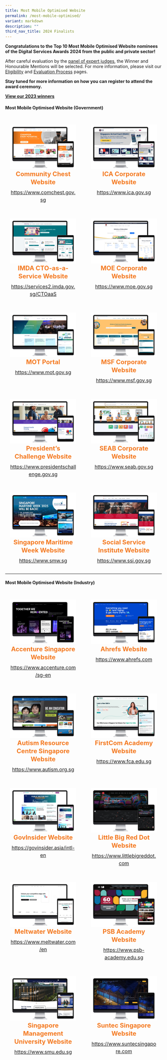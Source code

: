 ```yaml
---
title: Most Mobile Optimised Website
permalink: /most-mobile-optimised/
variant: markdown
description: ""
third_nav_title: 2024 Finalists
---
```

<style type="text/css">
.content h4 {
    color: #B41E8E;
    font-weight: 700;
}
.winner {
    font-size: 1.25rem;
    color: #F47920;
    font-weight: 700;
    line-height: 1.3 !important;
    margin-top: 0;
	  margin-bottom:8px;
}
.classification {
    font-size: 1rem;
    color: #667085;
    line-height: 1.5 !important;
}
.grid-container {
    display: grid;
    gap: 1rem;
	grid-template-columns: repeat(auto-fit, minmax(15rem, 3fr));
    justify-content: center;
	padding-top:12px;
}
	.grid-container .content{text-align:center;padding:1rem; border-radius: 8px;}

    .grid-container .content:hover {
        box-shadow: 0 0 11px rgba(33,33,33,.2);
    }
</style>

<div>
	<p><strong>Congratulations to the Top 10 Most Mobile Optimised Website nominees of the Digital Services Awards 2024 from the public and private sector!</strong></p>
	<p>After careful evaluation by the <a aria-label="Link to Judges" href="/2024-judges/">panel of expert judges</a>, the Winner and Honourable Mentions will be selected. For more information, please visit our <a aria-label="Link to Eligibility" href="/eligibility/">Eligibility</a> and <a aria-label="Link to Evaluation Process" href="/evaluation-process/">Evaluation Process</a> pages.</p>
  <p><strong id="docs-internal-guid-4c9a6648-7fff-b89c-5d9f-468b576d09a3">Stay tuned for more information on how you can register to attend the award ceremony.</strong></p>
    <p><strong><a aria-label="Link to 2023 Winners" href="/winners/2023/">View our 2023 winners</a></strong></p>
</div>
<h4 class="has-text-centered">Most Mobile Optimised Website (Government)</h4>
<div class="grid-container">
	<div class="content">
		<div><img alt="" src="/images/2024%20Finalists/gov_comchest.png"></div>
		<div class="winner">Community Chest Website</div>
		<div class="classification"><a target="_blank" href="https://www.comchest.gov.sg">https://www.comchest.gov.sg</a></div>
	</div>
	<div class="content">
		<div><img alt="" src="/images/2024%20Finalists/gov_ica.png"></div>
		<div class="winner">ICA Corporate Website</div>
		<div class="classification"><a target="_blank" href="https://www.ica.gov.sg">https://www.ica.gov.sg</a></div>
	</div>
	<div class="content">
		<div><img alt="" src="/images/2024%20Finalists/gov_services2_imda.png"></div>
		<div class="winner">IMDA CTO-as-a-Service Website</div>
		<div class="classification"><a target="_blank" href="https://services2.imda.gov.sg/CTOaaS">https://services2.imda.gov.sg/CTOaaS</a></div>
	</div>
	<div class="content">
		<div><img alt="" src="/images/2024%20Finalists/gov_moe.png"></div>
		<div class="winner">MOE Corporate Website</div>
		<div class="classification"><a target="_blank" href="https://www.moe.gov.sg">https://www.moe.gov.sg</a></div>
	</div>
	<div class="content">
		<div><img alt="" src="/images/2024%20Finalists/gov_mot.png"></div>
		<div class="winner">MOT Portal</div>
		<div class="classification"><a target="_blank" href="https://www.mot.gov.sg">https://www.mot.gov.sg</a></div>
	</div>
	<div class="content">
		<div><img alt="" src="/images/2024%20Finalists/gov_msf.png"></div>
		<div class="winner">MSF Corporate Website</div>
		<div class="classification"><a target="_blank" href="https://www.msf.gov.sg">https://www.msf.gov.sg</a></div>
	</div>
	<div class="content">
		<div><img alt="" src="/images/2024%20Finalists/gov_presidentschallenge.png"></div>
		<div class="winner">President’s Challenge Website</div>
		<div class="classification"><a target="_blank" href="https://www.presidentschallenge.gov.sg/">https://www.presidentschallenge.gov.sg</a></div>
	</div>
	<div class="content">
		<div><img alt="" src="/images/2024%20Finalists/gov_seab.png"></div>
		<div class="winner">SEAB Corporate Website</div>
		<div class="classification"><a target="_blank" href="https://www.seab.gov.sg">https://www.seab.gov.sg</a></div>
	</div>
	<div class="content">
		<div><img alt="" src="/images/2024%20Finalists/gov_smw.png"></div>
		<div class="winner">Singapore Maritime Week Website</div>
		<div class="classification"><a target="_blank" href="https://www.smw.sg/">https://www.smw.sg</a></div>
	</div>
	<div class="content">
		<div><img alt="" src="/images/2024%20Finalists/gov_ssi.png"></div>
		<div class="winner">Social Service Institute Website</div>
		<div class="classification"><a target="_blank" href="https://www.ssi.gov.sg/">https://www.ssi.gov.sg</a></div>
	</div>
</div>
<hr>
<h4 class="has-text-centered">Most Mobile Optimised Website (Industry)</h4>
<div class="grid-container">
	<div class="content">
		<div><img alt="" src="/images/2024%20Finalists/industry_accenture.png"></div>
		<div class="winner">Accenture Singapore Website</div>
		<div class="classification"><a target="_blank" href="https://www.accenture.com/sg-en">https://www.accenture.com/sg-en</a></div>
	</div>
	<div class="content">
		<div><img alt="" src="/images/2024%20Finalists/industry_ahrefs.png"></div>
		<div class="winner">Ahrefs Website</div>
		<div class="classification"><a target="_blank" href="https://ahrefs.com">https://www.ahrefs.com</a></div>
	</div>
	<div class="content">
		<div><img alt="" src="/images/2024%20Finalists/industry_autism.png"></div>
		<div class="winner">Autism Resource Centre Singapore Website</div>
		<div class="classification"><a target="_blank" href="https://www.autism.org.sg/">https://www.autism.org.sg</a></div>
	</div>
	<div class="content">
		<div><img alt="" src="/images/2024%20Finalists/industry_fca.png"></div>
		<div class="winner">FirstCom Academy Website</div>
		<div class="classification"><a target="_blank" href="https://www.fca.edu.sg/">https://www.fca.edu.sg</a></div>
	</div>
	<div class="content">
		<div><img alt="" src="/images/2024%20Finalists/industry_govinsider.png"></div>
		<div class="winner">GovInsider Website</div>
		<div class="classification"><a target="_blank" href="https://govinsider.asia/intl-en">https://govinsider.asia/intl-en</a></div>
	</div>
	<div class="content">
		<div><img alt="" src="/images/2024%20Finalists/industry_little_big_reddot.png"></div>
		<div class="winner">Little Big Red Dot Website</div>
		<div class="classification"><a target="_blank" href="https://www.littlebigreddot.com">https://www.littlebigreddot.com</a></div>
	</div>
	<div class="content">
		<div><img alt="" src="/images/2024%20Finalists/industry_meltwater.png"></div>
		<div class="winner">Meltwater Website</div>
		<div class="classification"><a target="_blank" href="https://meltwater.com/en/">https://www.meltwater.com/en</a></div>
	</div>
	<div class="content">
		<div><img alt="" src="/images/2024%20Finalists/industry_psb_academy.png"></div>
		<div class="winner">PSB Academy Website</div>
		<div class="classification"><a target="_blank" href="https://www.psb-academy.edu.sg/">https://www.psb-academy.edu.sg</a></div>
	</div>
	<div class="content">
		<div><img alt="" src="/images/2024%20Finalists/industry_smu.png"></div>
		<div class="winner">Singapore Management University Website</div>
		<div class="classification"><a target="_blank" href="https://www.smu.edu.sg/">https://www.smu.edu.sg</a></div>
	</div>
	<div class="content">
		<div><img alt="" src="/images/2024%20Finalists/industry_suntecsingapore.png"></div>
		<div class="winner">Suntec Singapore Website</div>
		<div class="classification"><a target="_blank" href="https://www.suntecsingapore.com">https://www.suntecsingapore.com</a></div>
	</div>
</div>